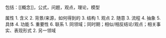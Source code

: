 包括：[[概念]]，公式，问题，观点，理论，模型

属性
	1. 含义
	2. 背景/来源，如何得到的
	3. 结构
		1. 观点
		2. 随意
		3. 流程
		4. 抽象
		5. 具体
	4. 功能
	5. 重要性
	6. 联系
		1. 同领域；同时期；相似/相反结论/观点；相关事实、表现形式
		2. 另一领域